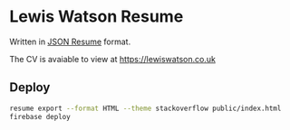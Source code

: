 # Lewis Watson Resume
Written in [JSON Resume](https://jsonresume.org/) format.

The CV is avaiable to view at https://lewiswatson.co.uk

## Deploy

```bash
resume export --format HTML --theme stackoverflow public/index.html
firebase deploy
```
